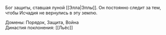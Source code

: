 Бог защиты, ставшая луной [[Элла|Эллы]]. Он постоянно следит за тем, чтобы Исчадия не вернулись в эту землю.

Домены: Порядок, Защита, Война<br>
Династия поклонения: [[Льёс]]